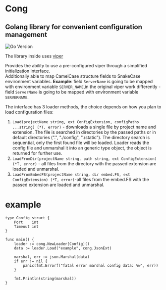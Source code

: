 # Cong

## Golang library for convenient configuration management

![Go Version](https://img.shields.io/badge/go%20version-%3E=1.19-61CFDD.svg)

The library inside uses [viper](https://github.com/spf13/viper)

Provides the ability to use a pre-configured viper through a simplified initialization interface.\
Additionally able to map CamelCase structure fields to SnakeCase environment variables.
**Example**: field `ServerName` is going to be mapped with environment variable `SERVER_NAME`,in the original viper work
differently - field `ServerName` is going to be mapped with environment variable `SERVERNAME`.


The interface has 3 loader methods, the choice depends on how you plan to load configuration files:

1. `Load(projectName string, ext ConfigExtension, configPaths ...string) (*T, error)` - downloads a single file by 
    project name and extension. The file is searched in directories by the passed paths or in default directories (".", 
    "./config", "./static"). The directory search is sequential, only the first found file will be loaded. Loader reads 
    the config file and unmarshal it into an generic type object, the object is returned for further use.
2. `LoadFromDir(projectName string, path string, ext ConfigExtension) (*T, error)` - all files from the directory with 
    the passed extension are loaded and unmarshal.
3. `LoadFromEmbedFS(projectName string, dir embed.FS, ext ConfigExtension) (*T, error)`-all files from the embed.FS 
    with the passed extension are loaded and unmarshal.

# example

```
type Config struct {
	Port    int
	Timeout int
}

func main() {
	loader := cong.NewLoader[Config]()
	data := loader.Load("example", cong.JsonExt)

	marshal, err := json.Marshal(data)
	if err != nil {
		panic(fmt.Errorf("fatal error marshal config data: %w", err))
	}

	fmt.Println(string(marshal))
}
```